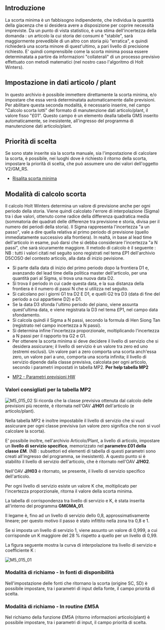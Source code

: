 ## Introduzione
La scorta minima è un fabbisogno indipendente, che individua la quantità della giacenza che si desidera avere a disposizione per coprire necessità impreviste. Da un punto di vista statistico, è una stima dell'incertezza della domanda :  un articolo la cui storia dei consumi è "stabile", sarà maggiormente prevedibile di un altro con storia più "erratica", e quindi richiederà una scorta minore di quest'ultimo, a pari livello di precisione richiesto. E' quindi comprensibile come la scorta minima possa essere determinatata a partire da informazioni "collaterali" di un processo previsivo effettuato con metodi matematici (nel nostro caso l'algoritmo di Holt Winters).

## Impostazione in dati articolo / plant
In questo archivio è possibile immettere direttamente la scorta minima, e/o impostare che essa verrà determinatata automaticamente dalle previsioni. Per abilitare questa seconda modalità, è necessario inserire, nel campo "Calcolo scorta lotti" del formato di manutenzione dati articolo/plant, il valore fisso "£01". Questo campo è un elemento dealla tabella GMS inserito automaticamente, se inesistente, all'ingresso del programma di manutenzione dati articolo/plant.

## Priorità di scelta
Se sono state inserite sia la scorta manuale, sia l'impostazione di calcolare la scorta, è possibile, nei luoghi dove è richiesto il ritorno della scorta, impostare la priorità di scelta, che può assumere uno dei valori dell'oggetto V2/GM_RS.
- [Risalita scorta minima](Sorgenti/OG/V2/GM_RS)

## Modalità di calcolo scorta
Il calcolo Holt Winters determina un valore di previsione anche per ogni periodo della storia. Viene quindi calcolato l'errore di interpolazione (Sigma) tra i due valori, ottenuto come radice della differenza quadratica media (sommatoria dei quadrati delle differenze tra previsione e storia, divisa per il numero dei periodi della storia). Il Sigma rappresenta l'incertezza "a un passo", vale a dire quella relativa al primo periodo di previsione (quello immediatamente successivo alla frontiera). In realtà, in base al lead time dell'articolo in esame, può darsi che si debba considerare l'incertezza "a N passi", che sarà sicuramente maggiore.
Il metodo di calcolo è il seguente : 
NB :  tutti i valori citati nel seguito sono registrati nel tema £P1 dell'archivio D5COSO del contesto articolo, alla data di inizio pevisione.
 * Si parte dalla data di inizio del primo periodo dopo la frontiera D1 e, avanzando del lead time della politica master dell'articolo, per una quantità pari al Sigma, si trova una nuova data D2.
 * Si trova il periodo in cui cade questa data, e la sua distanza della frontiera è il numero di passi N che si utilizza nel seguito.
 * Si calcolano poi i giorni G1 tra D2 E D1, e quelli G2 tra D3 (data di fine del periodo a cui appartiene D2) e D1.
 * Se la data D3 sfonda l'ultimo periodo del piano, viene assunta quest'ultima data, e viene registrata la D3 nel tema £P1, nel campo data sfondamento.
 * Si calcola quindi il Sigma a N passi, secondo la formula di Hen Siong Tan (registrato nel campo incertezza a N passi).
 * Si determina infine l'incertezza proporzionale, moltiplicando l'incertezza a N passi per il rapporto tra G2 e G1.
 * Per ottenere la scorta minima si deve decidere il livello di servizio che si desidera assicurare; il livello di servizio è un valore tra zero ed uno (estremi esclusi). Un valore pari a zero comporta una scorta anch'essa zero, un valore pari a uno, comporta una scorta infinita; il livello di servizio dipende dalla classe previsiva, calcolata per ogni articolo, secondo i parametri impostati in tabella MP2.
**Per help tabella MP2**
- [MP2 - Parametri previsioni HW](Sorgenti/OG/TA/MP2)
### Valori consigliati per la tabella MP2
![M5_015_02](http://localhost:3000/immagini/M5_015/M5_015_02.png)
Si ricorda che la classe previsiva ottenuta dal calcolo delle previsioni più recente, è ritornata nell'OAV **J/H01** dell'articolo (e articolo/plant).

Nella tabella MP2 è inoltre impostabile il livello di servizio che si vuol assicurare per ogni classe previsiva (un valore zero significa che non si vuol calcolare la scorta).

E' possibile inoltre, nell'archivio Articolo/Plant, a livello di articolo, impostare un **livello di servizio specifico**, memorizzato nel **parametro £01 della classe £M**. (NB :  subsettori ed elementi di tabella di questi parametri sono creati all'ingresso del programma, se inesistenti). A questo punto si è stabilito il livello di servizio dell'articolo, che è ritornato nell'OAV **J/H02**.

Nell'OAV **J/H03** è ritornato, se presente, il livello di servizio specifico dell'articolo.

Per ogni livello di servizio esiste un valore K che, moltiplicato per l'incertezza proporzionale, ritorna il valore della scorta minima.

La tabella di corrispondenza tra livello di servizio e K, è stata inserita all'interno del programma **GMGMA_01**.

Il legame è, fino ad un livello di servizio dello 0,8, approssimativamente lineare; per questo motivo il passo è stato infittito nella zona tra 0,8 e 1.

Se si imposta un livello di servizio 1, viene assunto un valore di 0,999, a cui corrisponde un K maggiore del 28 % rispetto a quello per un livello di 0,99.

La figura seguente mostra la curva di interpolazione tra livello di servizio e coefficiente K : 

![M5_015_01](http://localhost:3000/immagini/M5_015/M5_015_01.png)
### Modalità di richiamo - In fonti di disponibilità
Nell'impostazione delle fonti che ritornano la scorta (origine SC, SD) è possibile impostare, tra i parametri di input della fonte, il campo priorità di scelta.

### Modalità di richiamo - In routine £M5A
Nel richiamo della funzione £M5A (ritorno informazioni articolo/plant) è possibile impostare, tra i parametri di input, il campo priorità di scelta.
